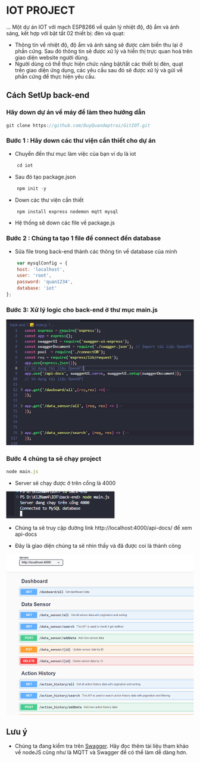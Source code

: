 # IOT PROJECT
...
Một dự án IOT với mạch ESP8266 về quản lý nhiệt độ, độ ẩm và ánh sáng, kết hợp với bật tắt 02 thiết bị: đèn và quạt:

- Thông tin về nhiệt độ, độ ẩm và ánh sáng sẽ được cảm biến thu lại ở phần cứng. Sau đó thông tin sẽ được xử lý và hiển thị trực quan hoá trên giao diện website người dùng.
- Người dùng có thể thực hiện chức năng bật/tắt các thiết bị đèn, quạt trên giao diện ứng dụng, các yêu cầu sau đó sẽ được xử lý và gửi về phần cứng để thực hiện yêu cầu.

## Cách SetUp back-end

### Hãy down dự án  về máy để làm theo hướng dẫn

```js
git clone https://github.com/DuyQuandeptrai/GitIOT.git
```

### Bước 1 : Hãy down các thư viện cần thiết cho dự án
- Chuyển đến thư mục làm việc của bạn ví dụ là iot
```js
    cd iot
```
- Sau đó tạo package.json
```js
    npm init -y
```

- Down các thư viện cần thiết
```js
    npm install express nodemon mqtt mysql
```
- Hệ thống sẽ down các file về package.js 

### Bước 2 : Chúng ta tạo 1 file để connect đến database 

- Sửa file trong back-end thành các thông tin về database của mình

```js
    var mysqlConfig = {
    host: 'localhost',
    user: 'root',
    password: 'quan1234',
    database: 'iot'
};
```

### Bước 3: Xử lý logic cho back-end ở thư mục main.js

![Đây là ảnh demo](./DEmoGit.png)

### Bước 4 chúng ta sẽ chạy project 

```js
node main.js
```

- Server sẽ chạy được ở trên cổng là 4000 

![Đây là ảnh demo](./Server.png)

- Chúng ta sẽ truy cập đường link http://localhost:4000/api-docs/ để xem api-docs

- Đây là giao diện chúng ta sẽ nhìn thấy và đã được coi là thành công

![Giao Dien](./GiaoDien.png)

## Lưu ý 

- Chúng ta đang kiểm tra trên [Swagger](swagger.io). Hãy đọc thêm tài liệu tham khảo về nodeJS cũng như là MQTT và Swagger để có thể làm dễ dàng hơn.


